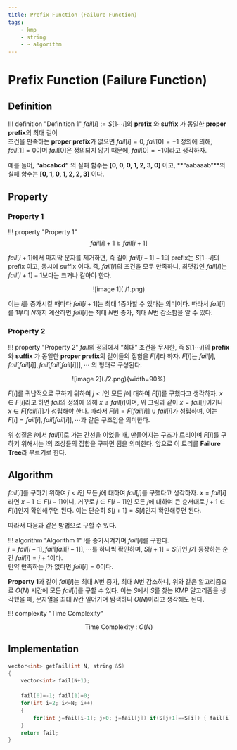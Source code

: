 ```yaml
---
title: Prefix Function (Failure Function)
tags:
    - kmp
    - string
    - ~ algorithm
---
```


# Prefix Function (Failure Function)

## Definition

!!! definition "Definition 1"
    $fail[i] := S[1 \cdots i]$의 **prefix** 와 **suffix** 가 동일한 **proper prefix**의 최대 길이  
    조건을 만족하는 **proper prefix**가 없으면 $fail[i]=0$, $fail[0]=-1$
정의에 의해, $fail[1]=0$이며 $fail[0]$은 정의되지 않기 때문에, $fail[0]=-1$이라고 생각하자.

예를 들어, **“abcabcd”** 의 실패 함수는 **[0, 0, 0, 1, 2, 3, 0]** 이고, **“aabaaab”**의 실패 함수는 **[0, 1, 0, 1, 2, 2, 3]** 이다.

## Property

### Property 1
!!! property "Property 1"
    $$fail[i]+1≥fail[i+1]$$

$fail[i+1]$에서 마지막 문자를 제거하면, 즉 길이 $fail[i+1]-1$의 prefix는 $S[1 \cdots i]$의 prefix 이고, 동시에 suffix 이다.
즉, $fail[i]$의 조건을 모두 만족하니, 최댓값인 $fail[i]$는 $fail[i+1]-1$보다는 크거나 같아야 한다.

<center>
![image 1](./1.png)
</center>

이는 $i$를 증가시킬 때마다 $fail[i+1]$는 최대 $1$증가할 수 있다는 의미이다.
따라서 $fail[i]$를 $1$부터 $N$까지 계산하면 $fail[i]$는 최대 $N$번 증가, 최대 $N$번 감소함을 알 수 있다.

### Property 2
!!! property "Property 2"
    $fail$의 정의에서 “최대” 조건을 무시한, 즉 $S[1 \cdots i]$의 **prefix** 와 **suffix** 가 동일한 **proper prefix**의 길이들의 집합을 $F[i]$라 하자.
    $F[i]$는 $fail[i], fail[fail[i]], fail[fail[fail[i]]], \cdots$ 의 형태로 구성된다.

<center>
![image 2](./2.png){width=90%}
</center>

$F[i]$를 귀납적으로 구하기 위하여 $j<i$인 모든 $j$에 대하여 $F[j]$를 구했다고 생각하자.
$x \in F[i]$라고 하면 $fail$의 정의애 의해 $x \leq fail[i]$이며, 위 그림과 같이 $x=fail[i]$이거나 $x \in F[fail[i]]$가 성립해야 한다.
따라서 $F[i] = F[fail[i]] \cup {fail[i]}$가 성립하며, 이는 $F[i]={fail[i], fail[fail[i]], \cdots}$과 같은 구조임을 의미한다.

위 성질은 $i$에서 $fail[i]$로 가는 간선을 이었을 때, 만들어지는 구조가 트리이며 $F[i]$를 구하기 위해서는 $i$의 조상들의 집합을 구하면 됨을 의미한다. 앞으로 이 트리를 **Failure Tree**라 부르기로 한다.

## Algorithm

$fail[i]$를 구하기 위하여 $j<i$인 모든 $j$에 대하여 $fail[j]$를 구했다고 생각하자.
$x=fail[i]$라면 $x-1 \in F[i-1]$이니, 거꾸로 $j \in F[i-1]$인 모든 $j$에 대하여 큰 순서대로 $j+1 \in F[i]$인지 확인해주면 된다.
이는 단순히 $S[j+1]=S[i]$인지 확인해주면 된다.

따라서 다음과 같은 방법으로 구할 수 있다.

!!! algorithm "Algorithm 1"
    $i$를 증가시켜가며 $fail[i]$를 구한다.  
    $j=fail[i-1], fail[fail[i-1]], \cdots$를 하나씩 확인하며, $S[j+1]=S[i]$인 $j$가 등장하는 순간 $fail[i]=j+1$이다.  
    만약 만족하는 $j$가 없다면 $fail[i]=0$이다.

**Property 1**과 같이 $fail[i]$는 최대 $N$번 증가, 최대 $N$번 감소하니, 위와 같은 알고리즘으로 $O(N)$ 시간에 모든 $fail[i]$를 구할 수 있다.
이는 $S$에서 $S$를 찾는 KMP 알고리즘을 생각했을 때, 문자열을 최대 $N$칸 밀어가며 탐색하니 $O(N)$이라고 생각해도 된다.

!!! complexity "Time Complexity"
    <center>
    Time Complexity : $O(N)$
    </center>

## Implementation

``` cpp linenums="1"
vector<int> getFail(int N, string &S)
{
	vector<int> fail(N+1);

	fail[0]=-1; fail[1]=0;
	for(int i=2; i<=N; i++)
	{
        for(int j=fail[i-1]; j>0; j=fail[j]) if(S[j+1]==S[i]) { fail[i]=j+1; break; }
	}
    return fail;
}
```
